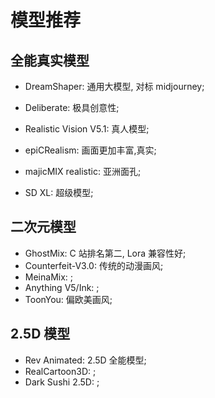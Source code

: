 # 模型推荐

## 全能真实模型

- DreamShaper: 通用大模型, 对标 midjourney;
- Deliberate: 极具创意性;
- Realistic Vision V5.1: 真人模型;
- epiCRealism: 画面更加丰富,真实;
- majicMIX realistic: 亚洲面孔;

- SD XL: 超级模型;

## 二次元模型

- GhostMix: C 站排名第二, Lora 兼容性好;
- Counterfeit-V3.0: 传统的动漫画风;
- MeinaMix: ;
- Anything V5/Ink: ;
- ToonYou: 偏欧美画风;

## 2.5D 模型

- Rev Animated: 2.5D 全能模型;
- RealCartoon3D: ;
- Dark Sushi 2.5D: ;
